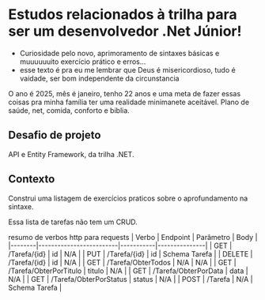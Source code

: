 # Estudos relacionados à trilha para ser um desenvolvedor .Net Júnior!


- Curiosidade pelo novo, aprimoramento de sintaxes básicas e muuuuuuito exercício prático e erros...
- esse texto é pra eu me lembrar que Deus é misericordioso, tudo é vaidade, ser bom independente da circunstancia


O ano é 2025, mês é janeiro, tenho 22 anos e uma meta de fazer essas coisas pra minha família ter uma realidade minimanete aceitável. Plano de saúde, net, comida, conforto e biblia. 

## Desafio de projeto
API e Entity Framework, da trilha .NET.

## Contexto
Construi uma listagem de exercícios praticos sobre o aprofundamento na sintaxe.

Essa lista de tarefas não tem um CRUD. 

resumo de verbos http para requests
| Verbo  | Endpoint                | Parâmetro | Body          |
|--------|-------------------------|-----------|---------------|
| GET    | /Tarefa/{id}            | id        | N/A           |
| PUT    | /Tarefa/{id}            | id        | Schema Tarefa |
| DELETE | /Tarefa/{id}            | id        | N/A           |
| GET    | /Tarefa/ObterTodos      | N/A       | N/A           |
| GET    | /Tarefa/ObterPorTitulo  | titulo    | N/A           |
| GET    | /Tarefa/ObterPorData    | data      | N/A           |
| GET    | /Tarefa/ObterPorStatus  | status    | N/A           |
| POST   | /Tarefa                 | N/A       | Schema Tarefa |

